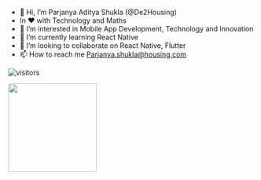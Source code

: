 - 👋 Hi, I’m Parjanya Aditya Shukla (@De2Housing)
-  In ❤ with Technology and Maths
- 👀 I’m interested in Mobile App Development, Technology and Innovation
- 🌱 I’m currently learning React Native
- 💞️ I’m looking to collaborate on React Native, Flutter
- 📫 How to reach me Parjanya.shukla@housing.com  


![visitors](https://visitor-badge.glitch.me/badge?page_id=${De2Housing}.${464463166})


<img height="180em" src="https://github-readme-stats.vercel.app/api?username=De2Housing&show_icons=true&hide_border=true&&count_private=true&include_all_commits=true" />

<!---
De2Housing/De2Housing is a ✨ special ✨ repository because its `README.md` (this file) appears on your GitHub profile.
You can click the Preview link to take a look at your changes.
--->
